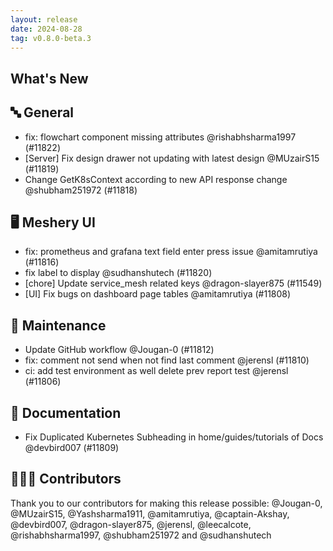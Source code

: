 ```yaml
---
layout: release
date: 2024-08-28
tag: v0.8.0-beta.3
---
```


## What's New
## 🔤 General
- fix: flowchart component missing attributes @rishabhsharma1997 (#11822)
- [Server] Fix design drawer not updating with latest design @MUzairS15 (#11819)
- Change GetK8sContext according to new API response change @shubham251972 (#11818)

## 🖥 Meshery UI

- fix: prometheus and grafana text field enter press issue @amitamrutiya (#11816)
- fix label to display @sudhanshutech (#11820)
- [chore] Update service_mesh related keys @dragon-slayer875 (#11549)
- [UI] Fix bugs on dashboard page tables @amitamrutiya (#11808)

## 🧰 Maintenance

- Update GitHub workflow @Jougan-0 (#11812)
- fix: comment not send when not find last comment @jerensl (#11810)
- ci: add test environment as well delete prev report test @jerensl (#11806)

## 📖 Documentation

- Fix Duplicated Kubernetes Subheading in home/guides/tutorials of Docs @devbird007 (#11809)

## 👨🏽‍💻 Contributors

Thank you to our contributors for making this release possible:
@Jougan-0, @MUzairS15, @Yashsharma1911, @amitamrutiya, @captain-Akshay, @devbird007, @dragon-slayer875, @jerensl, @leecalcote, @rishabhsharma1997, @shubham251972 and @sudhanshutech
